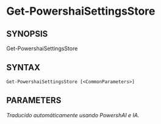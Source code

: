 ﻿---
external help file: powershai-help.xml
schema: 2.0.0
powershai: true
---

# Get-PowershaiSettingsStore

## SYNOPSIS <!--!= @#Synop !-->

Get-PowershaiSettingsStore 


## SYNTAX <!--!= @#Syntax !-->

```
Get-PowershaiSettingsStore [<CommonParameters>]
```

## PARAMETERS <!--!= @#Params !-->


<!--PowershaiAiDocBlockStart-->
_Traducido automáticamente usando PowershAI e IA._
<!--PowershaiAiDocBlockEnd-->
